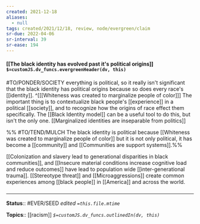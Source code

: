 ```yaml
---
created: 2021-12-18 
aliases:
  - null
tags: created/2021/12/18, review, node/evergreen/claim
sr-due: 2022-04-06
sr-interval: 39
sr-ease: 194
---
```


#### [[The black identity has evolved past it's political origins]] `$=customJS.dv_funcs.evergreenHeader(dv, this)`

#TO/PONDER/SOCIETY everything is political, so it really isn't significant that the black identity has political origins because so does every race's [[identity]].
^[[[Whiteness was created to marginalize people of color]]]
The important thing is to contextualize black people's [[experience]] in a political [[society]], and to recognize how the origins of race effect them specifically. The [[Black Identity model]] can be a useful tool to do this, but isn't the only one. 
[[Marginalized identities are inseparable from politics]]

%% #TO/TEND/MULCH 
The black identity is political because [[Whiteness was created to marginalize people of color]] but it is not only political, it has become a [[community]] and [[Communities are support systems]].%%

[[Colonization and slavery lead to generational disparities in black communities]], and [[Insecure material conditions increase cognitive load and reduce outcomes]] have lead to population wide [[inter-generational trauma]].
[[Stereotype threat]] and [[Microaggressions]] create common experiences among [[black people]] in [[America]] and across the world.

### <hr class="footnote"/>

**Status**:: #EVER/SEED
*edited `=this.file.mtime`*

**Topics**:: [[racism]]
*`$=customJS.dv_funcs.outlinedIn(dv, this)`*
